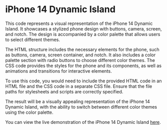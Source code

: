 # iPhone 14 Dynamic Island

This code represents a visual representation of the iPhone 14 Dynamic Island. It showcases a stylized phone design with buttons, camera, screen, and notch. The design is accompanied by a color palette that allows users to select different themes.

The HTML structure includes the necessary elements for the phone, such as buttons, camera, screen container, and notch. It also includes a color palette section with radio buttons to choose different color themes. The CSS code provides the styles for the phone and its components, as well as animations and transitions for interactive elements.

To use this code, you would need to include the provided HTML code in an HTML file and the CSS code in a separate CSS file. Ensure that the file paths for stylesheets and scripts are correctly specified.

The result will be a visually appealing representation of the iPhone 14 Dynamic Island, with the ability to switch between different color themes using the color palette.

You can view the live demonstration of the iPhone 14 Dynamic Island [here](https://reipared.github.io/practice_iphone_14_dynamic_island/).
